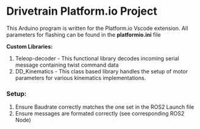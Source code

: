 # Drivetrain Platform.io Project

This Arduino program is written for the Platform.io Vscode extension.
All parameters for flashing can be found in the **platformio.ini** file

**Custom Libraries:**
1. Teleop-decoder - This functional library decodes incoming serial message containing twist command data
2. DD_Kinematics - This class based library handles the setup of motor parameters for various kinematics implementations.

### Setup:
1. Ensure Baudrate correctly matches the one set in the ROS2 Launch file
2. Ensure messages are formated correctly (see corresponding ROS2 Node)